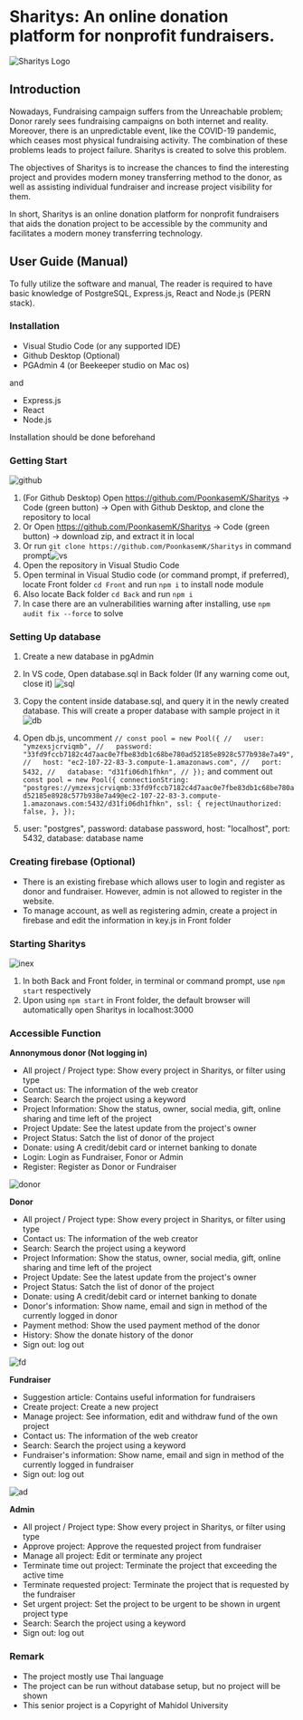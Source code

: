 # Sharitys: An online donation platform for nonprofit fundraisers.

![Sharitys Logo](https://user-images.githubusercontent.com/75840386/121769474-fbc8cc00-cb8d-11eb-8835-52926b5b6810.png)

## Introduction

Nowadays, Fundraising campaign suffers from the Unreachable problem; Donor rarely sees fundraising campaigns on both internet and reality. Moreover, there is an unpredictable event, like the COVID-19 pandemic, which ceases most physical fundraising activity. The combination of these problems leads to project failure. Sharitys is created to solve this problem.

The objectives of Sharitys is to increase the chances to find the interesting project and provides modern money transferring method to the donor, as well as assisting individual fundraiser and increase project visibility for them.

In short, Sharitys is an online donation platform for nonprofit fundraisers that aids the donation project to be accessible by the community and facilitates a modern money transferring technology.

## User Guide (Manual)

To fully utilize the software and manual, The reader is required to have basic knowledge of PostgreSQL, Express.js, React and Node.js (PERN stack).

### Installation

- Visual Studio Code (or any supported IDE)
- Github Desktop (Optional)
- PGAdmin 4 (or Beekeeper studio on Mac os)

and 

- Express.js
- React
- Node.js

Installation should be done beforehand

### Getting Start

![github](https://user-images.githubusercontent.com/75840386/121769537-61b55380-cb8e-11eb-963f-2e0009ce8e8e.JPG)

1. (For Github Desktop) Open https://github.com/PoonkasemK/Sharitys -> Code (green button) -> Open with Github Desktop, and clone the repository to local
2. Or Open https://github.com/PoonkasemK/Sharitys -> Code (green button) -> download zip, and extract it in local
3. Or run `git clone https://github.com/PoonkasemK/Sharitys` in command prompt![vs](https://user-images.githubusercontent.com/75840386/121769638-f15b0200-cb8e-11eb-93ab-37728608de46.JPG)
4. Open the repository in Visual Studio Code
5. Open terminal in Visual Studio code (or command prompt, if preferred), locate Front folder `cd Front` and run `npm i` to install node module
6. Also locate Back folder `cd Back` and run `npm i`
7. In case there are an vulnerabilities warning after installing, use `npm audit fix --force` to solve

### Setting Up database

1. Create a new database in pgAdmin
2. In VS code, Open database.sql in Back folder (If any warning come out, close it) ![sql](https://user-images.githubusercontent.com/75840386/121769991-dee1c800-cb90-11eb-9816-be2abe990509.JPG)
3. Copy the content inside database.sql, and query it in the newly created database. This will create a proper database with sample project in it ![db](https://user-images.githubusercontent.com/75840386/121770442-83650980-cb93-11eb-9b98-e7b7beb9e62f.JPG)

4. Open db.js, uncomment `// const pool = new Pool({
//   user: "ymzexsjcrviqmb",
//   password: "33fd9fccb7182c4d7aac0e7fbe83db1c68be780ad52185e8928c577b938e7a49",
//   host: "ec2-107-22-83-3.compute-1.amazonaws.com",
//   port: 5432,
//   database: "d31fi06dh1fhkn",
// });` and comment out `const pool = new Pool({
  connectionString:
    "postgres://ymzexsjcrviqmb:33fd9fccb7182c4d7aac0e7fbe83db1c68be780ad52185e8928c577b938e7a49@ec2-107-22-83-3.compute-1.amazonaws.com:5432/d31fi06dh1fhkn",
  ssl: {
    rejectUnauthorized: false,
  },
});`
5. user: "postgres", password: database password, host: "localhost", port: 5432, database: database name

### Creating firebase (Optional)

- There is an existing firebase which allows user to login and register as donor and fundraiser. However, admin is not allowed to register in the website.
- To manage account, as well as registering admin, create a project in firebase and edit the information in key.js in Front folder

### Starting Sharitys

![inex](https://user-images.githubusercontent.com/75840386/121770721-3eda6d80-cb95-11eb-987a-f5026231f182.JPG)

1. In both Back and Front folder, in terminal or command prompt, use `npm start` respectively
2. Upon using `npm start` in Front folder, the default browser will automatically open Sharitys in localhost:3000

### Accessible Function

**Annonymous donor (Not logging in)**

- All project / Project type: Show every project in Sharitys, or filter using type
- Contact us: The information of the web creator
- Search: Search the project using a keyword
- Project Information: Show the status, owner, social media, gift, online sharing and time left of the project
- Project Update: See the latest update from the project's owner
- Project Status: Satch the list of donor of the project
- Donate: using A credit/debit card or internet banking to donate
- Login: Login as Fundraiser, Fonor or Admin
- Register: Register as Donor or Fundraiser

![donor](https://user-images.githubusercontent.com/75840386/121796104-c204cd80-cc40-11eb-88dd-e94eb0f1b879.JPG)

**Donor**
- All project / Project type: Show every project in Sharitys, or filter using type
- Contact us: The information of the web creator
- Search: Search the project using a keyword
- Project Information: Show the status, owner, social media, gift, online sharing and time left of the project
- Project Update: See the latest update from the project's owner
- Project Status: Satch the list of donor of the project
- Donate: using A credit/debit card or internet banking to donate
- Donor's information: Show name, email and sign in method of the currently logged in donor
- Payment method: Show the used payment method of the donor
- History: Show the donate history of the donor
- Sign out: log out

![fd](https://user-images.githubusercontent.com/75840386/121796178-64bd4c00-cc41-11eb-8df0-2fc555a13d14.JPG)

**Fundraiser**
- Suggestion article: Contains useful information for fundraisers
- Create project: Create a new project
- Manage project: See information, edit and withdraw fund of the own project
- Contact us: The information of the web creator
- Search: Search the project using a keyword
- Fundraiser's information: Show name, email and sign in method of the currently logged in fundraiser
- Sign out: log out

![ad](https://user-images.githubusercontent.com/75840386/121796406-ebbef400-cc42-11eb-9be1-133f4d424adb.JPG)

**Admin**
- All project / Project type: Show every project in Sharitys, or filter using type
- Approve project: Approve the requested project from fundraiser
- Manage all project: Edit or terminate any project
- Terminate time out project: Terminate the project that exceeding the active time
- Terminate requested project: Terminate the project that is requested by the fundraiser
- Set urgent project: Set the project to be urgent to be shown in urgent project type
- Search: Search the project using a keyword
- Sign out: log out

### Remark

- The project mostly use Thai language
- The project can be run without database setup, but no project will be shown 
- This senior project is a Copyright of Mahidol University
